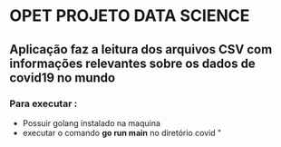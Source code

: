 # OPET PROJETO DATA SCIENCE

## Aplicação faz a leitura dos arquivos CSV com informações relevantes sobre os dados de covid19 no mundo

### Para executar :
 - Possuir golang instalado na maquina
 - executar o comando **go run main** no diretório covid "
